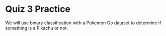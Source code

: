 # Quiz 3 Practice 

We will use binary classification with a Pokemon Go dataset to determine if something is a Pikachu or not. 

